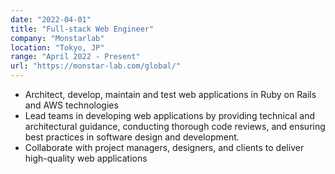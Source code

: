 ```yaml
---
date: "2022-04-01"
title: "Full-stack Web Engineer"
company: "Monstarlab"
location: "Tokyo, JP"
range: "April 2022 - Present"
url: "https://monstar-lab.com/global/"
---
```


- Architect, develop, maintain and test web applications in Ruby on Rails and AWS technologies
- Lead teams in developing web applications by providing technical and architectural guidance, conducting thorough code reviews, and ensuring best practices in software design and development.
- Collaborate with project managers, designers, and clients to deliver high-quality web applications
